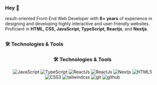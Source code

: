 ### Hey 👋

result-oriented Front-End Web Developer with **6+ years** of 
experience in designing and developing highly interactive and 
user-friendly websites. Proficient in **HTML, CSS, JavaScript, 
TypeScript, Reactjs**, and **Nextjs**. 
##

 ### 🛠️ Technologies & Tools

<div align="center">
<h3>🛠️ Technologies & Tools</h3>
</div>
<p align="center"> 
   <img alt="JavaScript" src="https://img.shields.io/badge/javascript-%23323330.svg?&style=for-the-badge&logo=javascript&logoColor=%23F7DF1E" />
  <img alt="TypeScript" src="https://img.shields.io/badge/TypeScript-007ACC?style=for-the-badge&logo=typescript&logoColor=white" />
     <img alt="ReactJs" src="https://img.shields.io/badge/jquery-%230769AD.svg?style=for-the-badge&logo=jquery&logoColor=white" />

   <img alt="ReactJs" src="https://img.shields.io/badge/React-20232A?style=for-the-badge&logo=react&logoColor=61DAFB" />
   <img alt="Nextjs" src="https://img.shields.io/badge/NextJS-black?style=for-the-badge&logo=next.js&logoColor=white" />
   <img alt="HTML5" src="https://img.shields.io/badge/html5-%23E34F26.svg?&style=for-the-badge&logo=html5&logoColor=white" />
 <img alt="CSS3" src="https://img.shields.io/badge/css3-%231572B6.svg?&style=for-the-badge&logo=css3&logoColor=white" />
  <img alt="tailwindcss" src="https://img.shields.io/badge/tailwindcss-%2338B2AC.svg?style=for-the-badge&logo=tailwind-css&logoColor=white" />
    <img alt="git" src="https://img.shields.io/badge/GIT-E44C30?style=for-the-badge&logo=git&logoColor=white" />
 <img alt="github" src="https://img.shields.io/badge/GitHub-100000?style=for-the-badge&logo=github&logoColor=white" />
    
  <!-- <img alt="MongoDB" src="https://img.shields.io/badge/MongoDB-white?style=for-the-badge&logo=mongodb&logoColor=4EA94B" />
   -->
</p>



<!--
**sably/sably** is a ✨ _special_ ✨ repository because its `README.md` (this file) appears on your GitHub profile.

Here are some ideas to get you started:

- 🔭 I’m currently working on ...
- 🌱 I’m currently learning ...
- 👯 I’m looking to collaborate on ...
- 🤔 I’m looking for help with ...
- 💬 Ask me about ...
- 📫 How to reach me: ...
- 😄 Pronouns: ...
- ⚡ Fun fact: ...
-->
